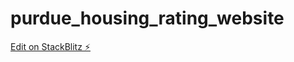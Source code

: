 # purdue_housing_rating_website

[Edit on StackBlitz ⚡️](https://stackblitz.com/edit/angular-ivy-mehety)